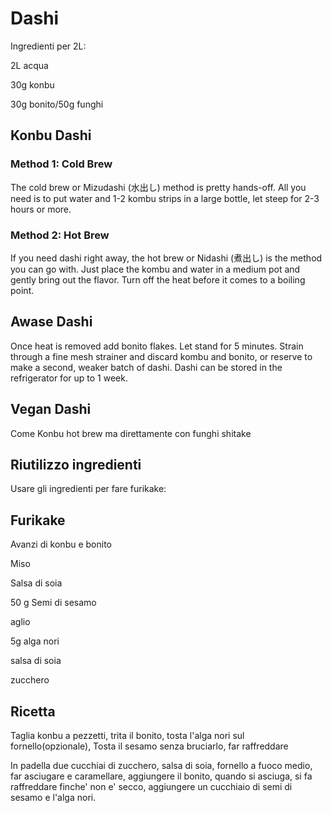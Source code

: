 # Dashi

Ingredienti per 2L:


2L acqua

30g konbu

30g bonito/50g funghi

## Konbu Dashi

### Method 1: Cold Brew

The cold brew or Mizudashi (水出し) method is pretty hands-off. All you need is to put water and 1-2 kombu strips in a large bottle, let steep for 2-3 hours or more.

### Method 2: Hot Brew

If you need dashi right away, the hot brew or Nidashi (煮出し) is the method you can go with. Just place the kombu and water in a medium pot and gently bring out the flavor. Turn off the heat before it comes to a boiling point.


## Awase Dashi

Once heat is removed add bonito flakes. Let stand for 5 minutes. Strain through a fine mesh strainer and discard kombu and bonito, or reserve to make a second, weaker batch of dashi. Dashi can be stored in the refrigerator for up to 1 week.

## Vegan Dashi

Come Konbu hot brew ma direttamente con funghi shitake



## Riutilizzo ingredienti

Usare gli ingredienti per fare furikake:

## Furikake

Avanzi di konbu e bonito

Miso

Salsa di soia

50 g Semi di sesamo

aglio

5g alga nori

salsa di soia

zucchero


## Ricetta

Taglia konbu a pezzetti, trita il bonito, tosta l'alga nori sul fornello(opzionale), Tosta il sesamo senza bruciarlo, far raffreddare

In padella due cucchiai di zucchero, salsa di soia, fornello a fuoco medio, far
asciugare e caramellare, aggiungere il bonito, quando si asciuga, si fa
raffreddare finche' non e' secco, aggiungere un cucchiaio di semi di sesamo
e l'alga nori.
